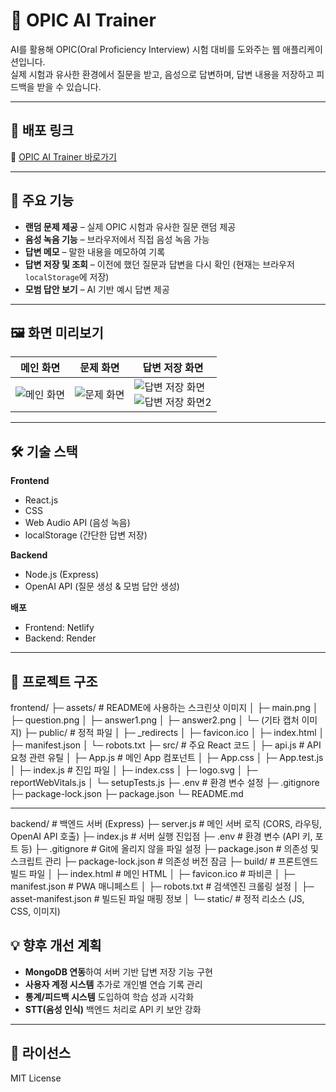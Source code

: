 # 🎤 OPIC AI Trainer

AI를 활용해 OPIC(Oral Proficiency Interview) 시험 대비를 도와주는 웹 애플리케이션입니다.  
실제 시험과 유사한 환경에서 질문을 받고, 음성으로 답변하며, 답변 내용을 저장하고 피드백을 받을 수 있습니다.

---

## 🚀 배포 링크
🔗 [OPIC AI Trainer 바로가기](https://illustrious-hummingbird-0af3bb.netlify.app/)

---

## 📌 주요 기능
- **랜덤 문제 제공** – 실제 OPIC 시험과 유사한 질문 랜덤 제공
- **음성 녹음 기능** – 브라우저에서 직접 음성 녹음 가능
- **답변 메모** – 말한 내용을 메모하여 기록
- **답변 저장 및 조회** – 이전에 했던 질문과 답변을 다시 확인 (현재는 브라우저 `localStorage`에 저장)
- **모범 답안 보기** – AI 기반 예시 답변 제공

---

## 🖼 화면 미리보기

| 메인 화면 | 문제 화면 | 답변 저장 화면 |
|-----------|-----------|----------------|
| ![메인 화면](frontend/assets/main.png) | ![문제 화면](frontend/assets/question.png) | ![답변 저장 화면](frontend/assets/answer1.png)<br>![답변 저장 화면2](frontend/assets/answer2.png) |

---

## 🛠 기술 스택
**Frontend**
- React.js
- CSS
- Web Audio API (음성 녹음)
- localStorage (간단한 답변 저장)

**Backend**
- Node.js (Express)
- OpenAI API (질문 생성 & 모범 답안 생성)

**배포**
- Frontend: Netlify
- Backend: Render

---

## 📂 프로젝트 구조
frontend/
├─ assets/                 # README에 사용하는 스크린샷 이미지
│  ├─ main.png
│  ├─ question.png
│  ├─ answer1.png
│  ├─ answer2.png
│  └─ (기타 캡처 이미지)
├─ public/                 # 정적 파일
│  ├─ _redirects
│  ├─ favicon.ico
│  ├─ index.html
│  ├─ manifest.json
│  └─ robots.txt
├─ src/                    # 주요 React 코드
│  ├─ api.js               # API 요청 관련 유틸
│  ├─ App.js               # 메인 App 컴포넌트
│  ├─ App.css
│  ├─ App.test.js
│  ├─ index.js             # 진입 파일
│  ├─ index.css
│  ├─ logo.svg
│  ├─ reportWebVitals.js
│  └─ setupTests.js
├─ .env                    # 환경 변수 설정
├─ .gitignore
├─ package-lock.json
├─ package.json
└─ README.md



---

backend/                  # 백엔드 서버 (Express)
├─ server.js              # 메인 서버 로직 (CORS, 라우팅, OpenAI API 호출)
├─ index.js               # 서버 실행 진입점
├─ .env                   # 환경 변수 (API 키, 포트 등)
├─ .gitignore             # Git에 올리지 않을 파일 설정
├─ package.json           # 의존성 및 스크립트 관리
├─ package-lock.json      # 의존성 버전 잠금
├─ build/                 # 프론트엔드 빌드 파일
│  ├─ index.html          # 메인 HTML
│  ├─ favicon.ico         # 파비콘
│  ├─ manifest.json       # PWA 매니페스트
│  ├─ robots.txt          # 검색엔진 크롤링 설정
│  ├─ asset-manifest.json # 빌드된 파일 매핑 정보
│  └─ static/             # 정적 리소스 (JS, CSS, 이미지)


## 💡 향후 개선 계획
- **MongoDB 연동**하여 서버 기반 답변 저장 기능 구현
- **사용자 계정 시스템** 추가로 개인별 연습 기록 관리
- **통계/피드백 시스템** 도입하여 학습 성과 시각화
- **STT(음성 인식)** 백엔드 처리로 API 키 보안 강화

---

## 📜 라이선스
MIT License